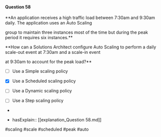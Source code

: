 #### Question  58


**An application receives a high traffic load between 7:30am and 9:30am daily. The application uses an Auto Scaling

group to maintain three instances most of the time but during the peak period it requires six instances.**


**How can a Solutions Architect configure Auto Scaling to perform a daily scale-out event at 7:30am and a scale-in event

at 9:30am to account for the peak load?**


- [ ] Use a Simple scaling policy


- [x] Use a Scheduled scaling policy


- [ ] Use a Dynamic scaling policy


- [ ] Use a Step scaling policy


*

- hasExplain:: [[explanation_Question  58.md]]

#scaling #scale #scheduled #peak #auto 